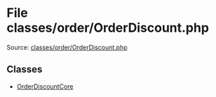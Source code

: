 File classes/order/OrderDiscount.php
=========

Source: [classes/order/OrderDiscount.php](https://github.com/PrestaShop/PrestaShop/blob/1.5.4.0/classes/order/OrderDiscount.php)


Classes
-------

* [OrderDiscountCore](class.OrderDiscountCore.md)

